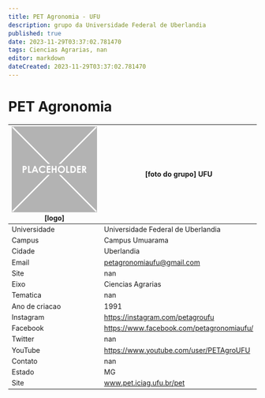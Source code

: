 ```yaml
---
title: PET Agronomia - UFU
description: grupo da Universidade Federal de Uberlandia
published: true
date: 2023-11-29T03:37:02.781470
tags: Ciencias Agrarias, nan
editor: markdown
dateCreated: 2023-11-29T03:37:02.781470
---
```


# PET Agronomia


| ![placeholder.png](/placeholder.png) [logo] | [foto do grupo] UFU         |
| ------------------------------------------- | ------------------------------------------------- |
| Universidade                                | Universidade Federal de Uberlandia      |
| Campus                                      | Campus Umuarama            |
| Cidade                                      | Uberlandia             |
| Email                                       | petagronomiaufu@gmail.com             |
| Site                                        | nan              |
| Eixo                                        | Ciencias Agrarias              |
| Tematica                                    | nan          |
| Ano de criacao                              | 1991        |
| Instagram                                   | https://instagram.com/petagroufu         |
| Facebook                                    | https://www.facebook.com/petagronomiaufu/          |
| Twitter                                     | nan           |
| YouTube                                     | https://www.youtube.com/user/PETAgroUFU           |
| Contato                                     | nan         |
| Estado                                      |  MG            |
| Site                                        | www.pet.iciag.ufu.br/pet |
